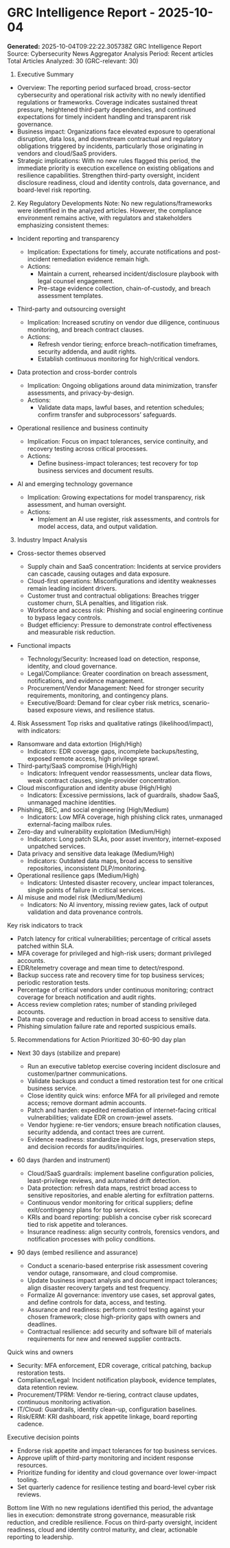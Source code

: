 # GRC Intelligence Report - 2025-10-04
**Generated:** 2025-10-04T09:22:22.305738Z
GRC Intelligence Report
Source: Cybersecurity News Aggregator
Analysis Period: Recent articles
Total Articles Analyzed: 30 (GRC-relevant: 30)

1) Executive Summary
- Overview: The reporting period surfaced broad, cross-sector cybersecurity and operational risk activity with no newly identified regulations or frameworks. Coverage indicates sustained threat pressure, heightened third-party dependencies, and continued expectations for timely incident handling and transparent risk governance.
- Business impact: Organizations face elevated exposure to operational disruption, data loss, and downstream contractual and regulatory obligations triggered by incidents, particularly those originating in vendors and cloud/SaaS providers.
- Strategic implications: With no new rules flagged this period, the immediate priority is execution excellence on existing obligations and resilience capabilities. Strengthen third-party oversight, incident disclosure readiness, cloud and identity controls, data governance, and board-level risk reporting.

2) Key Regulatory Developments
Note: No new regulations/frameworks were identified in the analyzed articles. However, the compliance environment remains active, with regulators and stakeholders emphasizing consistent themes:
- Incident reporting and transparency
  - Implication: Expectations for timely, accurate notifications and post-incident remediation evidence remain high.
  - Actions:
    - Maintain a current, rehearsed incident/disclosure playbook with legal counsel engagement.
    - Pre-stage evidence collection, chain-of-custody, and breach assessment templates.

- Third-party and outsourcing oversight
  - Implication: Increased scrutiny on vendor due diligence, continuous monitoring, and breach contract clauses.
  - Actions:
    - Refresh vendor tiering; enforce breach-notification timeframes, security addenda, and audit rights.
    - Establish continuous monitoring for high/critical vendors.

- Data protection and cross-border controls
  - Implication: Ongoing obligations around data minimization, transfer assessments, and privacy-by-design.
  - Actions:
    - Validate data maps, lawful bases, and retention schedules; confirm transfer and subprocessors’ safeguards.

- Operational resilience and business continuity
  - Implication: Focus on impact tolerances, service continuity, and recovery testing across critical processes.
  - Actions:
    - Define business-impact tolerances; test recovery for top business services and document results.

- AI and emerging technology governance
  - Implication: Growing expectations for model transparency, risk assessment, and human oversight.
  - Actions:
    - Implement an AI use register, risk assessments, and controls for model access, data, and output validation.

3) Industry Impact Analysis
- Cross-sector themes observed
  - Supply chain and SaaS concentration: Incidents at service providers can cascade, causing outages and data exposure.
  - Cloud-first operations: Misconfigurations and identity weaknesses remain leading incident drivers.
  - Customer trust and contractual obligations: Breaches trigger customer churn, SLA penalties, and litigation risk.
  - Workforce and access risk: Phishing and social engineering continue to bypass legacy controls.
  - Budget efficiency: Pressure to demonstrate control effectiveness and measurable risk reduction.

- Functional impacts
  - Technology/Security: Increased load on detection, response, identity, and cloud governance.
  - Legal/Compliance: Greater coordination on breach assessment, notifications, and evidence management.
  - Procurement/Vendor Management: Need for stronger security requirements, monitoring, and contingency plans.
  - Executive/Board: Demand for clear cyber risk metrics, scenario-based exposure views, and resilience status.

4) Risk Assessment
Top risks and qualitative ratings (likelihood/impact), with indicators:
- Ransomware and data extortion (High/High)
  - Indicators: EDR coverage gaps, incomplete backups/testing, exposed remote access, high privilege sprawl.
- Third-party/SaaS compromise (High/High)
  - Indicators: Infrequent vendor reassessments, unclear data flows, weak contract clauses, single-provider concentration.
- Cloud misconfiguration and identity abuse (High/High)
  - Indicators: Excessive permissions, lack of guardrails, shadow SaaS, unmanaged machine identities.
- Phishing, BEC, and social engineering (High/Medium)
  - Indicators: Low MFA coverage, high phishing click rates, unmanaged external-facing mailbox rules.
- Zero-day and vulnerability exploitation (Medium/High)
  - Indicators: Long patch SLAs, poor asset inventory, internet-exposed unpatched services.
- Data privacy and sensitive data leakage (Medium/High)
  - Indicators: Outdated data maps, broad access to sensitive repositories, inconsistent DLP/monitoring.
- Operational resilience gaps (Medium/High)
  - Indicators: Untested disaster recovery, unclear impact tolerances, single points of failure in critical services.
- AI misuse and model risk (Medium/Medium)
  - Indicators: No AI inventory, missing review gates, lack of output validation and data provenance controls.

Key risk indicators to track
- Patch latency for critical vulnerabilities; percentage of critical assets patched within SLA.
- MFA coverage for privileged and high-risk users; dormant privileged accounts.
- EDR/telemetry coverage and mean time to detect/respond.
- Backup success rate and recovery time for top business services; periodic restoration tests.
- Percentage of critical vendors under continuous monitoring; contract coverage for breach notification and audit rights.
- Access review completion rates; number of standing privileged accounts.
- Data map coverage and reduction in broad access to sensitive data.
- Phishing simulation failure rate and reported suspicious emails.

5) Recommendations for Action
Prioritized 30-60-90 day plan

- Next 30 days (stabilize and prepare)
  - Run an executive tabletop exercise covering incident disclosure and customer/partner communications.
  - Validate backups and conduct a timed restoration test for one critical business service.
  - Close identity quick wins: enforce MFA for all privileged and remote access; remove dormant admin accounts.
  - Patch and harden: expedited remediation of internet-facing critical vulnerabilities; validate EDR on crown-jewel assets.
  - Vendor hygiene: re-tier vendors; ensure breach notification clauses, security addenda, and contact trees are current.
  - Evidence readiness: standardize incident logs, preservation steps, and decision records for audits/inquiries.

- 60 days (harden and instrument)
  - Cloud/SaaS guardrails: implement baseline configuration policies, least-privilege reviews, and automated drift detection.
  - Data protection: refresh data maps, restrict broad access to sensitive repositories, and enable alerting for exfiltration patterns.
  - Continuous vendor monitoring for critical suppliers; define exit/contingency plans for top services.
  - KRIs and board reporting: publish a concise cyber risk scorecard tied to risk appetite and tolerances.
  - Insurance readiness: align security controls, forensics vendors, and notification processes with policy conditions.

- 90 days (embed resilience and assurance)
  - Conduct a scenario-based enterprise risk assessment covering vendor outage, ransomware, and cloud compromise.
  - Update business impact analysis and document impact tolerances; align disaster recovery targets and test frequency.
  - Formalize AI governance: inventory use cases, set approval gates, and define controls for data, access, and testing.
  - Assurance and readiness: perform control testing against your chosen framework; close high-priority gaps with owners and deadlines.
  - Contractual resilience: add security and software bill of materials requirements for new and renewed supplier contracts.

Quick wins and owners
- Security: MFA enforcement, EDR coverage, critical patching, backup restoration tests.
- Compliance/Legal: Incident notification playbook, evidence templates, data retention review.
- Procurement/TPRM: Vendor re-tiering, contract clause updates, continuous monitoring activation.
- IT/Cloud: Guardrails, identity clean-up, configuration baselines.
- Risk/ERM: KRI dashboard, risk appetite linkage, board reporting cadence.

Executive decision points
- Endorse risk appetite and impact tolerances for top business services.
- Approve uplift of third-party monitoring and incident response resources.
- Prioritize funding for identity and cloud governance over lower-impact tooling.
- Set quarterly cadence for resilience testing and board-level cyber risk reviews.

Bottom line
With no new regulations identified this period, the advantage lies in execution: demonstrate strong governance, measurable risk reduction, and credible resilience. Focus on third-party oversight, incident readiness, cloud and identity control maturity, and clear, actionable reporting to leadership.
